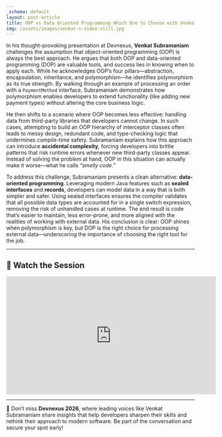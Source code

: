 ```yaml
---
_schema: default
layout: post-article
title: OOP vs Data Oriented Programming Which One to Choose with Venkat Subramaniam
img: /assets/images/venkat-s-video-still.jpg
---
```


In his thought-provoking presentation at Devnexus, **Venkat Subramaniam** challenges the assumption that object-oriented programming (OOP) is always the best approach. He argues that both OOP and data-oriented programming (DOP) are valuable tools, and success lies in knowing when to apply each. While he acknowledges OOP’s four pillars—abstraction, encapsulation, inheritance, and polymorphism—he identifies polymorphism as its true strength. By walking through an example of processing an order with a `PaymentMethod` interface, Subramaniam demonstrates how polymorphism enables developers to extend functionality (like adding new payment types) without altering the core business logic.

He then shifts to a scenario where OOP becomes less effective: handling data from third-party libraries that developers cannot change. In such cases, attempting to build an OOP hierarchy of interceptor classes often leads to messy design, redundant code, and type-checking logic that undermines compile-time safety. Subramaniam explains how this approach can introduce **accidental complexity**, forcing developers into brittle patterns that risk runtime errors whenever new third-party classes appear. Instead of solving the problem at hand, OOP in this situation can actually make it worse—what he calls *“smelly code.”*

To address this challenge, Subramaniam presents a clean alternative: **data-oriented programming**. Leveraging modern Java features such as **sealed interfaces** and **records**, developers can model data in a way that is both simpler and safer. Using sealed interfaces ensures the compiler validates that all possible data types are accounted for in a single switch expression, removing the risk of unhandled cases at runtime. The end result is code that’s easier to maintain, less error-prone, and more aligned with the realities of working with external data. His conclusion is clear: OOP shines when polymorphism is key, but DOP is the right choice for processing external data—underscoring the importance of choosing the right tool for the job.

---

## 🎥 Watch the Session

<iframe width="560" height="315" src="https://www.youtube.com/embed/iw8E6rJ-v1U" title="OOP vs. DOP: The Right Tool for the Right Job" frameborder="0" allowfullscreen=""></iframe>

---
🚀 Don’t miss **Devnexus 2026**, where leading voices like Venkat Subramaniam share insights that help developers sharpen their skills and rethink their approach to modern software. Be part of the conversation and secure your spot early!